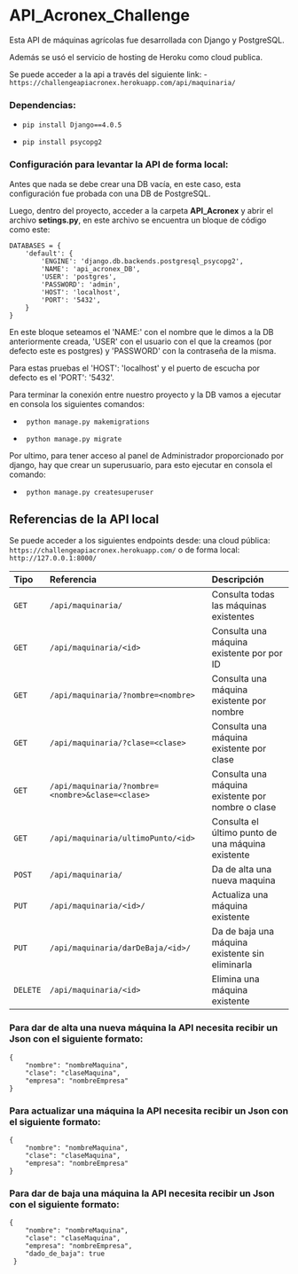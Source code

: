 # API_Acronex_Challenge

Esta API de máquinas agrícolas fue desarrollada con Django y PostgreSQL.

Además se usó el servicio de hosting de Heroku como cloud publica. 

Se puede acceder a la api a través del siguiente link:
	- ```https://challengeapiacronex.herokuapp.com/api/maquinaria/```
	

### Dependencias:

- `pip install Django==4.0.5`

- `pip install psycopg2`

### Configuración para levantar la API de forma local:
Antes que nada se debe crear una DB vacía, en este caso, esta configuración fue probada con una DB de PostgreSQL.

Luego, dentro del proyecto, acceder a la carpeta **API_Acronex** y abrir el archivo **setings.py**, en este archivo se encuentra un bloque de código como este:

```
DATABASES = { 
    'default': {
        'ENGINE': 'django.db.backends.postgresql_psycopg2',
        'NAME': 'api_acronex_DB',
        'USER': 'postgres',
        'PASSWORD': 'admin',
        'HOST': 'localhost',
        'PORT': '5432',
    }
}
```

En este bloque seteamos el 'NAME:' con el nombre que le dimos a la DB anteriormente creada, 'USER' con el usuario con el que la creamos (por defecto este es postgres) y 'PASSWORD' con la contraseña de la misma.

Para estas pruebas el 'HOST': 'localhost' y el puerto de escucha por defecto es el 'PORT': '5432'.

Para terminar la conexión entre nuestro proyecto y la DB vamos a ejecutar en consola los siguientes comandos:

- ``` python manage.py makemigrations```

- ``` python manage.py migrate```

Por ultimo, para tener acceso al panel de Administrador proporcionado por django, hay que crear un superusuario, para esto ejecutar en consola el comando:

- ``` python manage.py createsuperuser```

## Referencias de la API local
Se puede acceder a los siguientes endpoints desde:
una cloud pública: ```https://challengeapiacronex.herokuapp.com/```
o 
de forma local: ```http://127.0.0.1:8000/```

| Tipo |  Referencia  | Descripción                |
| :-------- | :------- | :-------------------------|
| `GET` | `/api/maquinaria/` | Consulta todas las máquinas existentes|
| `GET` | `/api/maquinaria/<id>` | Consulta una máquina existente por por ID|
| `GET` | `/api/maquinaria/?nombre=<nombre>` | Consulta una máquina existente por nombre |
| `GET` | `/api/maquinaria/?clase=<clase>` | Consulta una máquina existente por clase |
| `GET` | `/api/maquinaria/?nombre=<nombre>&clase=<clase>` | Consulta una máquina existente por nombre o clase |
| `GET` | `/api/maquinaria/ultimoPunto/<id>` | Consulta el último punto de una máquina existente|
| `POST` | `/api/maquinaria/` | Da de alta una nueva maquina |
| `PUT` | `/api/maquinaria/<id>/` | Actualiza una máquina existente |
| `PUT` | `/api/maquinaria/darDeBaja/<id>/` | Da de baja una máquina existente sin eliminarla|
| `DELETE` | `/api/maquinaria/<id>` | Elimina una máquina existente |

### Para dar de alta una nueva máquina la API necesita recibir un Json con el siguiente formato:
```
{
    "nombre": "nombreMaquina",
    "clase": "claseMaquina",
    "empresa": "nombreEmpresa"
}
```

### Para actualizar una máquina la API necesita recibir un Json con el siguiente formato:
```
{
    "nombre": "nombreMaquina",
    "clase": "claseMaquina",
    "empresa": "nombreEmpresa"
}
```

### Para dar de baja una máquina la API necesita recibir un Json con el siguiente formato:
```
{
    "nombre": "nombreMaquina",
    "clase": "claseMaquina",
    "empresa": "nombreEmpresa",
    "dado_de_baja": true
 }
```

